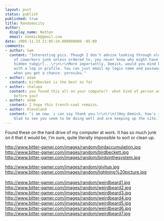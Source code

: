 ```yaml
---
layout: post
status: publish
published: true
title: Randomocity
author:
  display_name: Nathan
  email: ndemick@gmail.com
date: 2005-11-23 21:05:24.000000000 -05:00
comments:
- author: Sam
  content: "Interesting pics. Though I don't advise looking through old collections
    of coworkers junk unless ordered to, you never know who might have renamed and
    hidden tubgirl...\r\n\r\nMore importantly, Demick, would you mind hooking me up
    with a log in profile. You can just email my login name and password to me later
    when you get a chance. yorosiku."
- author: adam
  content: birdbecket is the best so far
- author: chalupa
  content: you found this all on your computer?  what kind of person worked there
    before you?
- author: adam
  content: I hope this trench-coat remains.
- author: Kleveland
  content: "i am now. i can say thank you.\r\n\r\n((Hey Demick, how's it in Ohio?
    Glad to see you seem to be doing well and are keeping up the site.))"
---
```

Found these on the hard drive of my computer at work. It has so much junk on it that it would be, I'm sure, quite literally impossible to sort or clean up. 
<p><a href="http://www.bitter-gamer.com/images/random/birdaccumulation.jpg">http://www.bitter-gamer.com/images/random/birdaccumulation.jpg</a><br>
<a href="http://www.bitter-gamer.com/images/random/birdbeckett.jpg">http://www.bitter-gamer.com/images/random/birdbeckett.jpg</a><br>
<a href="http://www.bitter-gamer.com/images/random/birdsinthesystem.jpg">http://www.bitter-gamer.com/images/random/birdsinthesystem.jpg</a>
<p>
<a href="http://www.bitter-gamer.com/images/random/givitup.jpg">http://www.bitter-gamer.com/images/random/givitup.jpg</a><br>
<a href="http://www.bitter-gamer.com/images/random/lightning%20picture.jpg">http://www.bitter-gamer.com/images/random/lightning%20picture.jpg</a><br>
<br><a 
href="http://www.bitter-gamer.com/images/random/weirdbeard1.jpg">http://www.bitter-gamer.com/images/random/weirdbeard1.jpg</a><br>
<a href="http://www.bitter-gamer.com/images/random/weirdbeard2.jpg">http://www.bitter-gamer.com/images/random/weirdbeard2.jpg</a><br>
<a href="http://www.bitter-gamer.com/images/random/weirdbeard3.jpg">http://www.bitter-gamer.com/images/random/weirdbeard3.jpg</a><br>
<a href="http://www.bitter-gamer.com/images/random/weirdbeard4.jpg">http://www.bitter-gamer.com/images/random/weirdbeard4.jpg</a><br>
<a href="http://www.bitter-gamer.com/images/random/weirdbeard5.jpg">http://www.bitter-gamer.com/images/random/weirdbeard5.jpg</a><br>
<a href="http://www.bitter-gamer.com/images/random/weirdbeard6.jpg">http://www.bitter-gamer.com/images/random/weirdbeard6.jpg</a><br>
<a href="http://www.bitter-gamer.com/images/random/weirdbeard7.jpg">http://www.bitter-gamer.com/images/random/weirdbeard7.jpg</a><br>